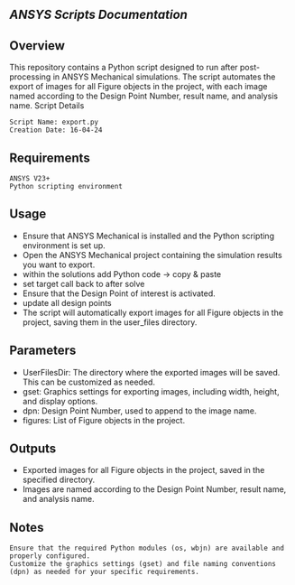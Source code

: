 ***ANSYS Scripts Documentation***
--------------

**Overview**
--------------

This repository contains a Python script designed to run after post-processing in ANSYS Mechanical simulations. The script automates the export of images for all Figure objects in the project, with each image named according to the Design Point Number, result name, and analysis name.
Script Details

    Script Name: export.py
    Creation Date: 16-04-24

**Requirements**
--------------

    ANSYS V23+
    Python scripting environment

**Usage**
--------------

   - Ensure that ANSYS Mechanical is installed and the Python scripting environment is set up.
   - Open the ANSYS Mechanical project containing the simulation results you want to export.
   - within the solutions add Python code -> copy & paste
   - set target call back to after solve
   - Ensure that the Design Point of interest is activated.
   - update all design points
   - The script will automatically export images for all Figure objects in the project, saving them in the user_files directory.

**Parameters**
--------------

   - UserFilesDir: The directory where the exported images will be saved. This can be customized as needed.
   - gset: Graphics settings for exporting images, including width, height, and display options.
   - dpn: Design Point Number, used to append to the image name.
   - figures: List of Figure objects in the project.

**Outputs**
--------------

   - Exported images for all Figure objects in the project, saved in the specified directory.
   - Images are named according to the Design Point Number, result name, and analysis name.

**Notes**
--------------

    Ensure that the required Python modules (os, wbjn) are available and properly configured.
    Customize the graphics settings (gset) and file naming conventions (dpn) as needed for your specific requirements.

